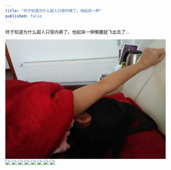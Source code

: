 ```yaml
---
title: "终于知道为什么超人只穿内裤了。他起床一伸"
published: false
---
```

终于知道为什么超人只穿内裤了。他起床一伸懒腰就飞出去了…

![](./1.jpg)
![](./2.jpg)
![](./3.jpg)
![](./4.jpg)
![](./5.jpg)
![](./6.jpg)
![](./7.jpg)
![](./8.jpg)
![](./9.jpg)
